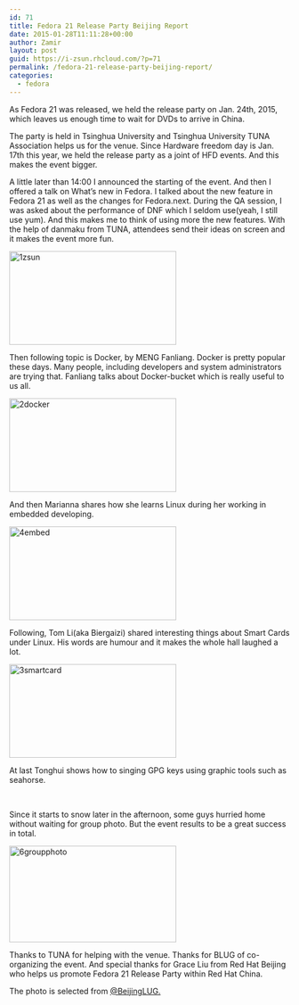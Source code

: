 ```yaml
---
id: 71
title: Fedora 21 Release Party Beijing Report
date: 2015-01-28T11:11:28+00:00
author: Zamir
layout: post
guid: https://i-zsun.rhcloud.com/?p=71
permalink: /fedora-21-release-party-beijing-report/
categories:
  - fedora
---
```

As Fedora 21 was released, we held the release party on Jan. 24th, 2015, which leaves us enough time to wait for DVDs to arrive in China.

The party is held in Tsinghua University and Tsinghua University TUNA Association helps us for the venue. Since Hardware freedom day is Jan. 17th this year, we held the release party as a joint of HFD events. And this makes the event bigger.

A little later than 14:00 I announced the starting of the event. And then I offered a talk on What&#8217;s new in Fedora. I talked about the new feature in Fedora 21 as well as the changes for Fedora.next. During the QA session, I was asked about the performance of DNF which I seldom use(yeah, I still use yum). And this makes me to think of using more the new features. With the help of danmaku from TUNA, attendees send their ideas on screen and it makes the event more fun.

<a rel="external" href="https://i-zsun.rhcloud.com/wp-content/uploads/2015/01/1zsun.jpg"><img class="alignnone size-medium wp-image-73" alt="1zsun" src="https://i-zsun.rhcloud.com/wp-content/uploads/2015/01/1zsun-300x168.jpg" width="300" height="168" /></a>

Then following topic is Docker, by MENG Fanliang. Docker is pretty popular these days. Many people, including developers and system administrators are trying that. Fanliang talks about Docker-bucket which is really useful to us all.

<a rel="external" href="https://i-zsun.rhcloud.com/wp-content/uploads/2015/01/2docker.jpg"><img class="alignnone size-medium wp-image-74" alt="2docker" src="https://i-zsun.rhcloud.com/wp-content/uploads/2015/01/2docker-300x168.jpg" width="300" height="168" /></a>

And then Marianna shares how she learns Linux during her working in embedded developing.

<a rel="external" href="https://i-zsun.rhcloud.com/wp-content/uploads/2015/01/4embed.jpg"><img class="alignnone size-medium wp-image-76" alt="4embed" src="https://i-zsun.rhcloud.com/wp-content/uploads/2015/01/4embed-300x168.jpg" width="300" height="168" /></a>

Following, Tom Li(aka Biergaizi) shared interesting things about Smart Cards under Linux. His words are humour and it makes the whole hall laughed a lot.

<a rel="external" href="https://i-zsun.rhcloud.com/wp-content/uploads/2015/01/3smartcard.jpg"><img class="alignnone size-medium wp-image-75" alt="3smartcard" src="https://i-zsun.rhcloud.com/wp-content/uploads/2015/01/3smartcard-300x168.jpg" width="300" height="168" /></a>

At last Tonghui shows how to singing GPG keys using graphic tools such as seahorse.

&nbsp;

Since it starts to snow later in the afternoon, some guys hurried home without waiting for group photo. But the event results to be a great success in total.

<a rel="external" href="https://i-zsun.rhcloud.com/wp-content/uploads/2015/01/6groupphoto.jpg"><img class="alignnone size-medium wp-image-77" alt="6groupphoto" src="https://i-zsun.rhcloud.com/wp-content/uploads/2015/01/6groupphoto-300x173.jpg" width="300" height="173" /></a>

Thanks to TUNA for helping with the venue. Thanks for BLUG of co-organizing the event. And special thanks for Grace Liu from Red Hat Beijing who helps us promote Fedora 21 Release Party within Red Hat China.

The photo is selected from <a rel="external" href="http://weibo.com/beijinglug" target="_blank">@BeijingLUG.</a>

&nbsp;